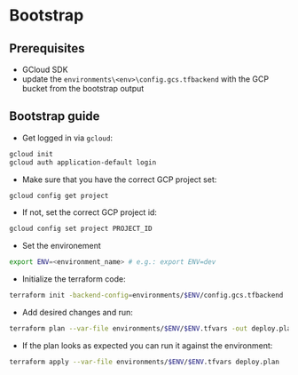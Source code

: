 # Bootstrap

## Prerequisites

- GCloud SDK
- update the `environments\<env>\config.gcs.tfbackend` with the GCP bucket from the bootstrap output
## Bootstrap guide

- Get logged in via `gcloud`:

```bash
gcloud init
gcloud auth application-default login
```

- Make sure that you have the correct GCP project set:

```bash
gcloud config get project
```

- If not, set the correct GCP project id:

```bash
gcloud config set project PROJECT_ID
```

- Set the environement

```bash
export ENV=<environment_name> # e.g.: export ENV=dev
```

- Initialize the terraform code:

```bash
terraform init -backend-config=environments/$ENV/config.gcs.tfbackend
```

- Add desired changes and run:

```bash
terraform plan --var-file environments/$ENV/$ENV.tfvars -out deploy.plan
```

- If the plan looks as expected you can run it against the environment:

```bash
terraform apply --var-file environments/$ENV/$ENV.tfvars deploy.plan
```

